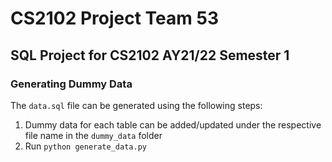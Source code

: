 # CS2102 Project Team 53

## SQL Project for CS2102 AY21/22 Semester 1


### Generating Dummy Data
The `data.sql` file can be generated using the following steps:

1. Dummy data for each table can be added/updated under the respective file name in the `dummy_data` folder
2. Run `python generate_data.py`
